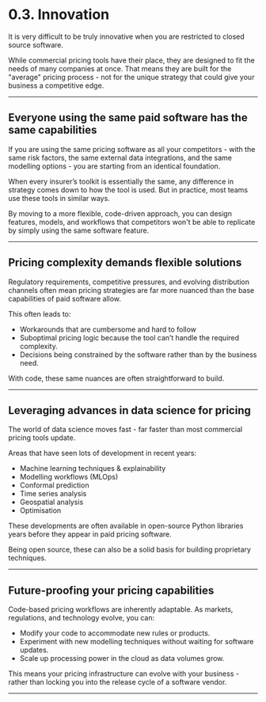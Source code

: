 # 0.3. Innovation

It is very difficult to be truly innovative when you are restricted to closed source software.  

While commercial pricing tools have their place, they are designed to fit the needs of many companies at once. That means they are built for the "average" pricing process - not for the unique strategy that could give your business a competitive edge.

---

## Everyone using the same paid software has the same capabilities

If you are using the same pricing software as all your competitors - with the same risk factors, the same external data integrations, and the same modelling options - you are starting from an identical foundation.  

When every insurer’s toolkit is essentially the same, any difference in strategy comes down to how the tool is used. But in practice, most teams use these tools in similar ways.

By moving to a more flexible, code-driven approach, you can design features, models, and workflows that competitors won't be able to replicate by simply using the same software feature.

---

## Pricing complexity demands flexible solutions

Regulatory requirements, competitive pressures, and evolving distribution channels often mean pricing strategies are far more nuanced than the base capabilities of paid software allow.

This often leads to:

- Workarounds that are cumbersome and hard to follow
- Suboptimal pricing logic because the tool can’t handle the required complexity.
- Decisions being constrained by the software rather than by the business need.

With code, these same nuances are often straightforward to build.

---

## Leveraging advances in data science for pricing

The world of data science moves fast - far faster than most commercial pricing tools update.  

Areas that have seen lots of development in recent years:

- Machine learning techniques & explainability
- Modelling workflows (MLOps)
- Conformal prediction
- Time series analysis
- Geospatial analysis
- Optimisation

These developments are often available in open-source Python libraries years before they appear in paid pricing software.

Being open source, these can also be a solid basis for building proprietary techniques.

---

## Future-proofing your pricing capabilities

Code-based pricing workflows are inherently adaptable. As markets, regulations, and technology evolve, you can:

- Modify your code to accommodate new rules or products.
- Experiment with new modelling techniques without waiting for software updates.
- Scale up processing power in the cloud as data volumes grow.

This means your pricing infrastructure can evolve with your business - rather than locking you into the release cycle of a software vendor.

---